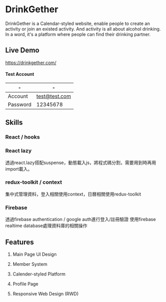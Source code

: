 # DrinkGether

DrinkGether is a Calendar-styled website, enable people to create an activity or join an existed activity. And activity is all about alcohol drinking. In a word, it's a platform where people can find their drinking partner. 

## Live Demo

https://drinkgether.com/

#### Test Account
| - | - |
| -------- | -------- |
| Account | test@test.com |
| Password | 12345678 |




## Skills

### React / hooks
 


### React lazy
透過react.lazy搭配suspense，動態載入js，將程式碼分割，需要用到時再用import載入。

### redux-toolkit / context 
集中式管理資料，登入相關使用context，日曆相關使用redux-toolkit


### Firebase
透過firebase authentication / google auth進行登入/註冊驗證
使用firebase realtime database處理資料庫的相關操作


## Features
1. Main Page UI Design



1. Member System
2. Calender-styled Platform
3. Profile Page
4. Responsive Web Design (RWD)

